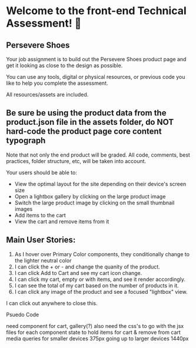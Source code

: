 # Welcome to the front-end Technical Assessment! 👋

## Persevere Shoes

Your job assignment is to build out the Persevere Shoes product page and get it looking as close to the design as possible.

You can use any tools, digital or physical resources, or previous code you like to help you complete the assessment.

All resources/assets are included. 

## Be sure be using the product data from the product.json file in the assets folder, do NOT hard-code the product page core content typograph

Note that not only the end product will be graded. All code, comments, best practices, folder structure, etc, will be taken into account.

Your users should be able to:

- View the optimal layout for the site depending on their device's screen size
- Open a lightbox gallery by clicking on the large product image
- Switch the large product image by clicking on the small thumbnail images
- Add items to the cart
- View the cart and remove items from it

## Main User Stories:

1. As I hover over Primary Color components, they conditionally change to the lighter neutral color
2. I can click the + or - and change the quanity of the product.
3. I can click Add to Cart and see my cart icon change.
4. I can click my cart, empty or with items, and see it render accordingly.
5. I can see the total of my cart based on the number of products in it. 
6. I can click any image of the product and see a focused "lightbox"  view.  



I can click out anywhere to close this.




Psuedo Code

need component for cart, gallery(?) 
also need the css's to go with the jsx files for each component
state to hold items for cart & remove from cart
media queries for smaller devices 375px going up to larger devices 1440px
